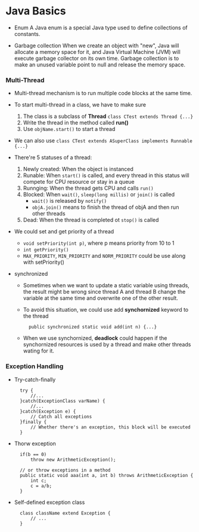 # Java Basics

* Enum
A Java enum is a special Java type used to define collections of constants.

* Garbage collection
When we create an object with "new", Java will allocate a memory space for it, and Java Virtual Machine (JVM) will execute garbage collector on its own time.
Garbage collection is to make an unused variable point to null and release the memory space.

### Multi-Thread

* Multi-thread mechanism is to run multiple code blocks at the same time.

* To start multi-thread in a class, we have to make sure
    1. The class is a subclass of **Thread** `class CTest extends Thread {...}`
    2. Write the thread in the method called **run()**
    3. Use `objName.start()` to start a thread

* We can also use `class CTest extends ASuperClass implements Runnable {...}`

* There're 5 statuses of a thread:
    1. Newly created: When the object is instanced
    2. Runable: When `start()` is called, and every thread in this status will compete for CPU resource or stay in a queue
    3. Runnging: When the thread gets CPU and calls `run()`
    4. Blocked: When `wait()`, `sleep(long millis)` or `join()` is called
        * `wait()` is released by `notify()`
        * `objA.join()` means to finish the thread of objA and then run other threads
    5. Dead: When the thread is completed ot `stop()` is called

* We could set and get priority of a thread
    * `void setPriority(int p)`, where p means priority from 10 to 1
    * `int getPriority()`
    * `MAX_PRIORITY`, `MIN_PRIORITY` and `NORM_PRIORITY` could be use along with setPriority()

* synchronized
    * Sometimes when we want to update a static variable using threads, the result might be wrong since thread A and thread B change the variable at the same time and overwrite one of the other result.
    * To avoid this situation, we could use add **synchornized** keyword to the thread

            public synchronized static void add(int n) {...}

    * When we use synchornized, **deadlock** could happen if the synchornized resources is used by a thread and make other threads wating for it.


### Exception Handling
* Try-catch-finally

        try {
            //...
        }catch(ExceptionClass varName) {
            //...
        }catch(Exception e) {
            // Catch all exceptions
        }finally {
            // Whether there's an exception, this block will be executed
        }

* Thorw exception

        if(b == 0)
            throw new ArithmeticException();

        // or throw exceptions in a method
        public static void aaa(int a, int b) throws ArithmeticException {
            int c;
            c = a/b;
        }

* Self-defined exception class

        class className extend Exception {
            // ...
        }